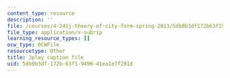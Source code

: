 ```yaml
---
content_type: resource
description: ''
file: /courses/4-241j-theory-of-city-form-spring-2013/5db9b3df172b63f1949641ea1e7f291d_LYudSLnQEkY.srt
file_type: application/x-subrip
learning_resource_types: []
ocw_type: OCWFile
resourcetype: Other
title: 3play caption file
uid: 5db9b3df-172b-63f1-9496-41ea1e7f291d
---
```

